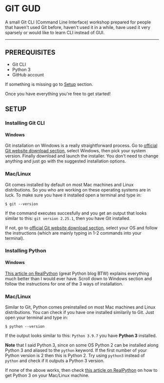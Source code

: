 # GIT GUD

A small Git CLI (Command Line Interface) workshop prepared for people that haven't used Git before, haven't used it in a while, have used it very sparsely or would like to learn CLI instead of GUI. 

---
## PREREQUISITES
- Git CLI 
- Python 3 
- GitHub account

If something is missing go to [Setup](#setup) section.

Once you have everything you're free to get started!
 
## SETUP
### Installing Git CLI
#### Windows
Git installation on Windows is a really straightforward process. Go to  [official Git website download section](https://git-scm.com/downloads), select Windows, then pick your system version. Finally download and launch the installer. You don't need to change anything and just go with the suggested installation options. 

### Mac/Linux
Git comes installed by default on most Mac machines and Linux distributions. So you who are working on these operating systems are in luck. To make sure you have it installed open a terminal and type in:
```
$ git --version
```
If the command executes succesfully and you get an output that looks similar to this: `git version 2.25.1`, then you have Git installed.

If not, go to [official Git website download section](https://git-scm.com/downloads), select your OS and follow the instructions (which are mainly typing in 1-2 commands into your terminal).

### Installing Python
#### Windows
[This article on RealPython](https://realpython.com/installing-python/) (great Python blog BTW) explains everything much better than I would ever have. Scroll down to Windows section and follow the instructions for one of the 3 ways of installation.

### Mac/Linux
Similar to Git, Python comes preinstalled on most Mac machines and Linux distributions. You can check if you have one installed similarily to Git. Just open your terminal and type in: 
```
$ python --version
```
If the output looks similar to this: `Python 3.9.7` you have **Python 3** installed.

**Note** that I said Python 3, since on some OS Python 2 can be installed along Python 3 and aliased to the `python` keyword. If the first number of your Python version is 2 then this is Python 2. Try using `python3` instead of `python` and check if it outputs a Python 3 version.

If none of the above works, then check [this article on RealPython](https://realpython.com/installing-python/) on how to get Python 3 on your Mac/Linux machine.

